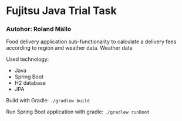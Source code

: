 # Fujitsu Java Trial Task

### Autohor: Roland Mällo

Food delivery application sub-functionality to 
calculate a delivery fees according to region and weather data.
Weather data

Used technology:
* Java
* Spring Boot
* H2 database
* JPA 

Build with Gradle:
`./gradlew build`

Run Spring Boot application with gradle: 
`./gradlew runBoot`
